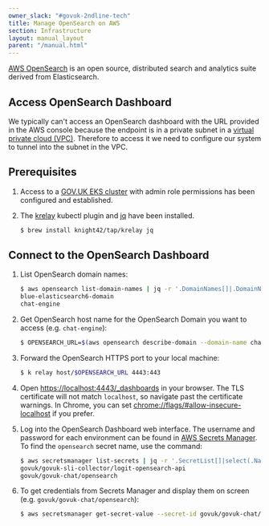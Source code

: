 ```yaml
---
owner_slack: "#govuk-2ndline-tech"
title: Manage OpenSearch on AWS
section: Infrastructure
layout: manual_layout
parent: "/manual.html"
---
```


[AWS OpenSearch] is an open source, distributed search and analytics suite derived from Elasticsearch.

## Access OpenSearch Dashboard

We typically can't access an OpenSearch dashboard with the URL provided in the AWS console because the endpoint is in a private subnet in a [virtual private cloud (VPC)](https://en.wikipedia.org/wiki/Virtual_private_cloud). Therefore to access it we need to configure our system to tunnel into the subnet in the VPC.

## Prerequisites

1. Access to a [GOV.UK EKS cluster] with admin role permissions has been configured and established.

1. The [krelay] kubectl plugin and [jq] have been installed.

    ```sh
    $ brew install knight42/tap/krelay jq
    ```

## Connect to the OpenSearch Dashboard

1. List OpenSearch domain names:

    ```sh
    $ aws opensearch list-domain-names | jq -r '.DomainNames[]|.DomainName'
    blue-elasticsearch6-domain
    chat-engine
    ```

1. Get OpenSearch host name for the OpenSearch Domain you want to access (e.g. `chat-engine`):

    ```sh
    $ OPENSEARCH_URL=$(aws opensearch describe-domain --domain-name chat-engine | jq -r '.DomainStatus.Endpoints.vpc')
    ```

1. Forward the OpenSearch HTTPS port to your local machine:

    ```sh
    $ k relay host/$OPENSEARCH_URL 4443:443
    ```

1. Open <https://localhost:4443/_dashboards> in your browser. The TLS certificate will not match `localhost`, so navigate past the certificate warnings. In Chrome, you can set <chrome://flags/#allow-insecure-localhost> if you prefer.

1. Log into the OpenSearch Dashboard web interface. The username and password for each environment can be found in [AWS Secrets Manager]. To find the `opensearch` secret name, use the command:

    ```sh
    $ aws secretsmanager list-secrets | jq -r '.SecretList[]|select(.Name|contains("opensearch"))|.Name'
    govuk/govuk-sli-collector/logit-opensearch-api
    govuk/govuk-chat/opensearch
    ```

1. To get credentials from Secrets Manager and display them on screen (e.g. `govuk/govuk-chat/opensearch`):

    ```sh
    $ aws secretsmanager get-secret-value --secret-id govuk/govuk-chat/opensearch | jq -r '.SecretString| tostring' | jq
    ```

[AWS OpenSearch]: https://aws.amazon.com/opensearch-service/
[AWS Secrets Manager]: https://aws.amazon.com/secrets-manager/
[GOV.UK EKS cluster]: https://docs.publishing.service.gov.uk/kubernetes/get-started/access-eks-cluster/
[krelay]: https://github.com/knight42/krelay#installation
[jq]: https://jqlang.github.io/jq/
